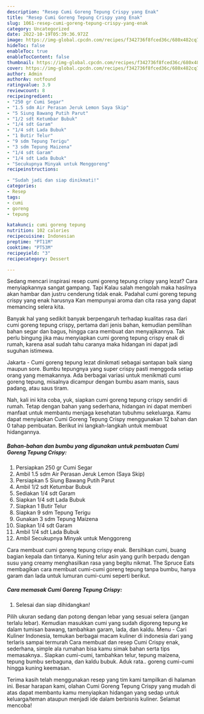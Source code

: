 ```yaml
---
description: "Resep Cumi Goreng Tepung Crispy yang Enak"
title: "Resep Cumi Goreng Tepung Crispy yang Enak"
slug: 1061-resep-cumi-goreng-tepung-crispy-yang-enak
category: Uncategorized
date: 2022-10-19T05:39:36.972Z
image: https://img-global.cpcdn.com/recipes/f342736f8fced36c/680x482cq70/cumi-goreng-tepung-crispy-foto-resep-utama.jpg
hideToc: false
enableToc: true
enableTocContent: false
thumbnail: https://img-global.cpcdn.com/recipes/f342736f8fced36c/680x482cq70/cumi-goreng-tepung-crispy-foto-resep-utama.jpg
cover: https://img-global.cpcdn.com/recipes/f342736f8fced36c/680x482cq70/cumi-goreng-tepung-crispy-foto-resep-utama.jpg
author: Admin
authorAv: notfound
ratingvalue: 3.9
reviewcount: 8
recipeingredient:
- "250 gr Cumi Segar"
- "1.5 sdm Air Perasan Jeruk Lemon Saya Skip"
- "5 Siung Bawang Putih Parut"
- "1/2 sdt Ketumbar Bubuk"
- "1/4 sdt Garam"
- "1/4 sdt Lada Bubuk"
- "1 Butir Telur"
- "9 sdm Tepung Terigu"
- "3 sdm Tepung Maizena"
- "1/4 sdt Garam"
- "1/4 sdt Lada Bubuk"
- "Secukupnya Minyak untuk Menggoreng"
recipeinstructions:

- "Sudah jadi dan siap dinikmati!"
categories:
- Resep
tags:
- cumi
- goreng
- tepung

katakunci: cumi goreng tepung 
nutrition: 102 calories
recipecuisine: Indonesian
preptime: "PT11M"
cooktime: "PT53M"
recipeyield: "3"
recipecategory: Dessert

---
```



Sedang mencari inspirasi resep cumi goreng tepung crispy yang lezat? Cara menyiapkannya sangat gampang. Tapi Kalau salah mengolah maka hasilnya akan hambar dan justru cenderung tidak enak. Padahal cumi goreng tepung crispy yang enak harusnya Kan mempunyai aroma dan cita rasa yang dapat memancing selera kita.


Banyak hal yang sedikit banyak berpengaruh terhadap kualitas rasa dari cumi goreng tepung crispy, pertama dari jenis bahan, kemudian pemilihan bahan segar dan bagus, hingga cara membuat dan menyajikannya. Tak perlu bingung jika mau menyiapkan cumi goreng tepung crispy enak di rumah, karena asal sudah tahu caranya maka hidangan ini dapat jadi suguhan istimewa.

Jakarta - Cumi goreng tepung lezat dinikmati sebagai santapan baik siang maupun sore. Bumbu tepungnya yang super crispy pasti menggoda setiap orang yang memakannya. Ada berbagai variasi untuk menikmati cumi goreng tepung, misalnya dicampur dengan bumbu asam manis, saus padang, atau saus tiram.


Nah, kali ini kita coba, yuk, siapkan cumi goreng tepung crispy sendiri di rumah. Tetap dengan bahan yang sederhana, hidangan ini dapat memberi manfaat untuk membantu menjaga kesehatan tubuhmu sekeluarga. Kamu dapat menyiapkan Cumi Goreng Tepung Crispy menggunakan 12 bahan dan 0 tahap pembuatan. Berikut ini langkah-langkah untuk membuat hidangannya.

<!--inarticleads1-->

##### Bahan-bahan dan bumbu yang digunakan untuk pembuatan Cumi Goreng Tepung Crispy:

1. Persiapkan 250 gr Cumi Segar
1. Ambil 1.5 sdm Air Perasan Jeruk Lemon (Saya Skip)
1. Persiapkan 5 Siung Bawang Putih Parut
1. Ambil 1/2 sdt Ketumbar Bubuk
1. Sediakan 1/4 sdt Garam
1. Siapkan 1/4 sdt Lada Bubuk
1. Siapkan 1 Butir Telur
1. Siapkan 9 sdm Tepung Terigu
1. Gunakan 3 sdm Tepung Maizena
1. Siapkan 1/4 sdt Garam
1. Ambil 1/4 sdt Lada Bubuk
1. Ambil Secukupnya Minyak untuk Menggoreng


Cara membuat cumi goreng tepung crispy enak. Bersihkan cumi, buang bagian kepala dan tintanya. Kuning telur asin yang gurih berpadu dengan susu yang creamy menghasilkan rasa yang begitu nikmat. The Spruce Eats membagikan cara membuat cumi-cumi goreng tepung tanpa bumbu, hanya garam dan lada untuk lumuran cumi-cumi seperti berikut. 

<!--inarticleads2-->

##### Cara memasak Cumi Goreng Tepung Crispy:


1. Selesai dan siap dihidangkan!

Pilih ukuran sedang dan potong dengan lebar yang sesuai selera (jangan terlalu lebar). Kemudian masukkan cumi yang sudah digoreng tepung ke dalam tumisan bawang, tambahkan garam, lada, dan kaldu. Menu - Cari Kuliner Indonesia, temukan berbagai macam kuliner di indonesia dari yang terlaris sampai termurah Cara membuat dan resep Cumi Crispy enak, sederhana, simple ala rumahan bisa kamu simak bahan serta tips memasaknya.. Siapkan cumi-cumi, tambahkan telur, tepung maizena, tepung bumbu serbaguna, dan kaldu bubuk. Aduk rata.. goreng cumi-cumi hingga kuning keemasan. 

Terima kasih telah menggunakan resep yang tim kami tampilkan di halaman ini. Besar harapan kami, olahan Cumi Goreng Tepung Crispy yang mudah di atas dapat membantu kamu menyiapkan hidangan yang sedap untuk keluarga/teman ataupun menjadi ide dalam berbisnis kuliner. Selamat mencoba!
